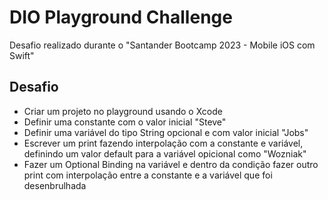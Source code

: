# DIO Playground Challenge

Desafio realizado durante o "Santander Bootcamp 2023 - Mobile iOS com Swift"

## Desafio

- Criar um projeto no playground usando o Xcode
- Definir uma constante com o valor inicial "Steve"
- Definir uma variável do tipo String opcional e com valor inicial "Jobs"
- Escrever um print fazendo interpolação com a constante e variável, definindo um valor default para a variável opicional como "Wozniak"
- Fazer um Optional Binding na variável e dentro da condição fazer outro print com interpolação entre a constante e a variável que foi desenbrulhada
